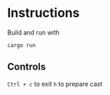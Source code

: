 # Instructions

Build and run with

```
cargo run
```

## Controls

`Ctrl + c` to exit
`h` to prepare cast
